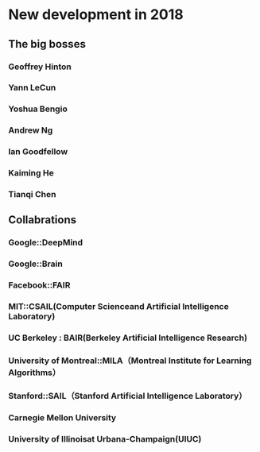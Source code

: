 # New development in 2018

## The big bosses

### Geoffrey Hinton
### Yann LeCun
### Yoshua Bengio
### Andrew Ng
### Ian Goodfellow
### Kaiming He
### Tianqi Chen

## Collabrations
### Google::DeepMind
### Google::Brain
### Facebook::FAIR
### MIT::CSAIL(Computer Scienceand Artificial Intelligence Laboratory) 
### UC Berkeley : BAIR(Berkeley Artificial Intelligence Research)
### University of Montreal::MILA（Montreal Institute for Learning Algorithms）
### Stanford::SAIL（Stanford Artificial Intelligence Laboratory）
### Carnegie Mellon University
### University of Illinoisat Urbana-Champaign(UIUC)
